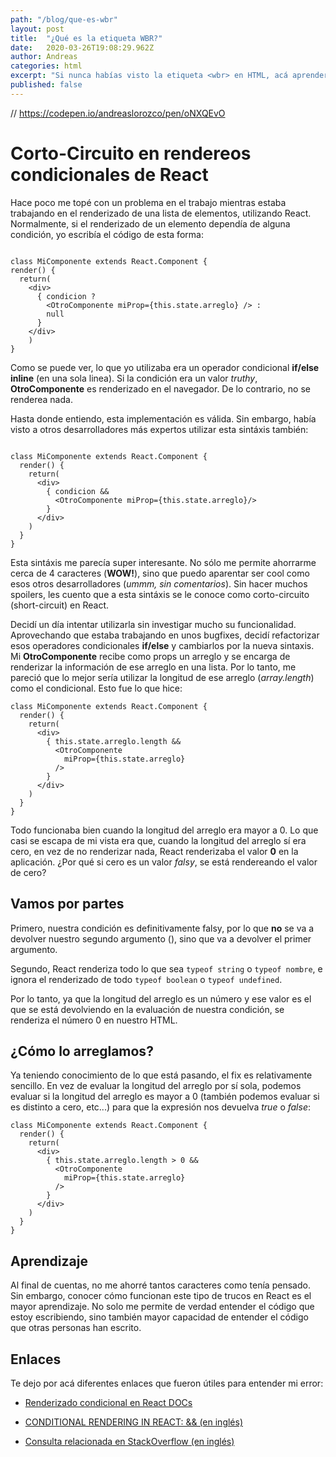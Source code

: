```yaml
---
path: "/blog/que-es-wbr"
layout: post
title:  "¿Qué es la etiqueta WBR?"
date:   2020-03-26T19:08:29.962Z
author: Andreas
categories: html
excerpt: "Si nunca habías visto la etiqueta <wbr> en HTML, acá aprenderás sobre ella..."
published: false
---
```


// https://codepen.io/andreaslorozco/pen/oNXQEvO

# Corto-Circuito en rendereos condicionales de React

Hace poco me topé con un problema en el trabajo mientras estaba trabajando en el renderizado de una lista de elementos, utilizando React. Normalmente, si el renderizado de un elemento dependía de alguna condición, yo escribía el código de esta forma:

```javascript{numberLines: true}

class MiComponente extends React.Component {
render() {
  return(
    <div>
      { condicion ?
        <OtroComponente miProp={this.state.arreglo} /> :
        null
      }
    </div>
	)
}

``` 

Como se puede ver, lo que yo utilizaba era un operador condicional **if/else inline** (en una sola linea). Si la condición era un valor *truthy*, **OtroComponente** es renderizado en el navegador. De lo contrario, no se renderea nada.

Hasta donde entiendo, esta implementación es válida. Sin embargo, había visto a otros desarrolladores más expertos utilizar esta sintáxis también:

```javascript{numberLines: true}

class MiComponente extends React.Component {
  render() {
    return(
      <div>
        { condicion &&
          <OtroComponente miProp={this.state.arreglo}/>
        }
      </div>
    )
  }
}
```

Esta sintáxis me parecía super interesante. No sólo me permite ahorrarme cerca de 4 caracteres (**WOW!**), sino que puedo aparentar ser cool como esos otros desarrolladores (*ummm, sin comentarios*). Sin hacer muchos spoilers, les cuento que a esta sintáxis se le conoce como corto-circuito (short-circuit) en React.

Decidí un día intentar utilizarla sin investigar mucho su funcionalidad. Aprovechando que estaba trabajando en unos bugfixes, decidí refactorizar esos operadores condicionales **if/else** y cambiarlos por la nueva sintaxis. Mi **OtroComponente** recibe como props un arreglo y se encarga de renderizar la información de ese arreglo en una lista. Por lo tanto, me pareció que lo mejor sería utilizar la longitud de ese arreglo (*array.length*) como el condicional. Esto fue lo que hice:

```javascript{numberLines: true}
class MiComponente extends React.Component {
  render() {
    return(
      <div>
        { this.state.arreglo.length &&
          <OtroComponente
            miProp={this.state.arreglo}
          />
        }
      </div>
    )
  }
}
```

Todo funcionaba bien cuando la longitud del arreglo era mayor a 0. Lo que casi se escapa de mi vista era que, cuando la longitud del arreglo sí era cero, en vez de no renderizar nada, React renderizaba el valor **0** en la aplicación. ¿Por qué si cero es un valor *falsy*, se está rendereando el valor de cero?

## Vamos por partes

Primero, nuestra condición es definitivamente falsy, por lo que **no** se va a devolver nuestro segundo argumento (<OtroComponente />), sino que va a devolver el primer argumento.

Segundo, React renderiza todo lo que sea `typeof string` o `typeof nombre`, e ignora el renderizado de todo `typeof boolean` o `typeof undefined`.

Por lo tanto, ya que la longitud del arreglo es un número y ese valor es el que se está devolviendo en la evaluación de nuestra condición, se renderiza el número 0 en nuestro HTML.

## ¿Cómo lo arreglamos?

Ya teniendo conocimiento de lo que está pasando, el fix es relativamente sencillo. En vez de evaluar la longitud del arreglo por sí sola, podemos evaluar si la longitud del arreglo es mayor a 0 (también podemos evaluar si es distinto a cero, etc...) para que la expresión nos devuelva *true* o *false*:

```javascript{numberLines: true}
class MiComponente extends React.Component {
  render() {
    return(
      <div>
        { this.state.arreglo.length > 0 &&
          <OtroComponente
            miProp={this.state.arreglo}
          />
        }
      </div>
    )
  }
}
```

## Aprendizaje

Al final de cuentas, no me ahorré tantos caracteres como tenía pensado. Sin embargo, conocer cómo funcionan este tipo de trucos en React es el mayor aprendizaje. No solo me permite de verdad entender el código que estoy escribiendo, sino también mayor capacidad de entender el código que otras personas han escrito.

##  Enlaces

Te dejo por acá diferentes enlaces que fueron útiles para entender mi error:

*  [Renderizado condicional en React DOCs](https://es.reactjs.org/docs/conditional-rendering.html)

*  [CONDITIONAL RENDERING IN REACT: && (en inglés)](https://www.robinwieruch.de/conditional-rendering-react#conditional-rendering-in-react-)

*  [Consulta relacionada en StackOverflow (en inglés)](https://stackoverflow.com/questions/53048037/react-showing-0-instead-of-nothing-with-short-circuit-conditional-component)
